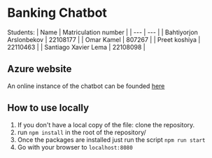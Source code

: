 # Banking Chatbot

Students: 
| Name | Matriculation number |
| --- | --- |
| Bahtiyorjon Arslonbekov | 22108177 |
| Omar Kamel | 807267 |
| Preet koshiya | 22110463 |
| Santiago Xavier Lema | 22108098 |

## Azure website

An online instance of the chatbot can be founded [here](https://bankappointment.azurewebsites.net/)

## How to use locally

1. If you don't have a local copy of the file: clone the repository. 
2. run `npm install` in the root of the repository/
3. Once the packages are installed just run the script `npm run start`
4. Go with your browser to `localhost:8080`